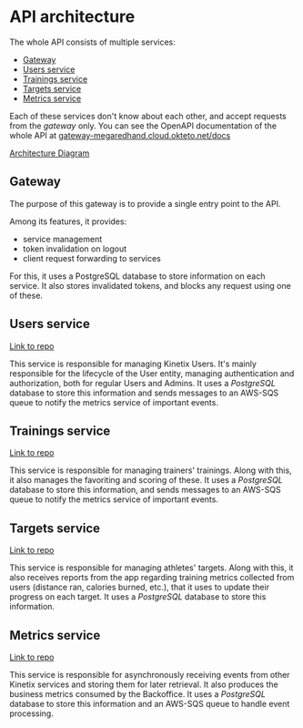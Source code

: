 # API architecture

The whole API consists of multiple services:

- [Gateway](#gateway)
- [Users service](#users-service)
- [Trainings service](#trainings-service)
- [Targets service](#targets-service)
- [Metrics service](#metrics-service)

Each of these services don't know about each other, and accept requests from the *gateway* only.
You can see the OpenAPI documentation of the whole API at [gateway-megaredhand.cloud.okteto.net/docs](https://gateway-megaredhand.cloud.okteto.net/docs)

[Architecture Diagram](https://drive.google.com/file/d/1biSGY30BKVZ7lzDXBeCEgCB6vgVUsaGZ/view?usp=sharing)

## Gateway

The purpose of this gateway is to provide a single entry point to the API.

Among its features, it provides:

- service management
- token invalidation on logout
- client request forwarding to services

For this, it uses a PostgreSQL database to store information on each service.
It also stores invalidated tokens, and blocks any request using one of these.

## Users service

[Link to repo](https://github.com/taller2-fiufit/svc-users)

This service is responsible for managing Kinetix Users.
It's mainly responsible for the lifecycle of the User entity, managing authentication and authorization, both for regular Users and Admins.
It uses a *PostgreSQL* database to store this information and sends messages to an AWS-SQS queue to notify the metrics service of important events.

## Trainings service

[Link to repo](https://github.com/taller2-fiufit/svc-trainings)

This service is responsible for managing trainers' trainings.
Along with this, it also manages the favoriting and scoring of these.
It uses a *PostgreSQL* database to store this information, and sends messages to an AWS-SQS queue to notify the metrics service of important events.

## Targets service

[Link to repo](https://github.com/taller2-fiufit/svc-targets)

This service is responsible for managing athletes' targets.
Along with this, it also receives reports from the app regarding training metrics collected from users (distance ran, calories burned, etc.), that it uses to update their progress on each target.
It uses a *PostgreSQL* database to store this information.

## Metrics service

[Link to repo](https://github.com/taller2-fiufit/svc-metrics)

This service is responsible for asynchronously receiving events from other Kinetix services and storing them for later retrieval. It also produces the business metrics consumed by the Backoffice.
It uses a *PostgreSQL* database to store this information and an AWS-SQS queue to handle event processing.
